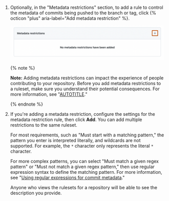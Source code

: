1. Optionally, in the "Metadata restrictions" section, to add a rule to control the metadata of commits being pushed to the branch or tag, click {% octicon "plus" aria-label="Add metadata restriction" %}.

   ![Screenshot of the "Metadata restriction" section. To the right of the header, a plus icon is highlighted with an orange outline.](/assets/images/help/repository/add-metadata-restriction.png)

   {% note %}

   **Note:** Adding metadata restrictions can impact the experience of people contributing to your repository. Before you add metadata restrictions to a ruleset, make sure you understand their potential consequences. For more information, see "[AUTOTITLE](/repositories/configuring-branches-and-merges-in-your-repository/managing-rulesets/available-rules-for-rulesets#important-considerations-for-metadata-restrictions)."

   {% endnote %}

1. If you're adding a metadata restriction, configure the settings for the metadata restriction rule, then click **Add**. You can add multiple restrictions to the same ruleset.

   For most requirements, such as "Must start with a matching pattern," the pattern you enter is interpreted literally, and wildcards are not supported. For example, the `*` character only represents the literal `*` character.
   
   For more complex patterns, you can select "Must match a given regex pattern" or "Must not match a given regex pattern," then use regular expression syntax to define the matching pattern. For more information, see "[Using regular expressions for commit metadata](#using-regular-expressions-for-commit-metadata)." 
   
   Anyone who views the rulesets for a repository will be able to see the description you provide.